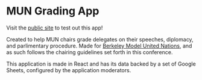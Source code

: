 # MUN Grading App

Visit the [public site](https://bmun-grade-public.onrender.com) to test out this app!

Created to help MUN chairs grade delegates on their speeches, diplomacy, and parlimentary procedure. Made for [Berkeley Model United Nations](https://www.bmun.org), and as such follows the chairing guidelines set forth in this conference.

This application is made in React and has its data backed by a set of Google Sheets, configured by the application moderators.